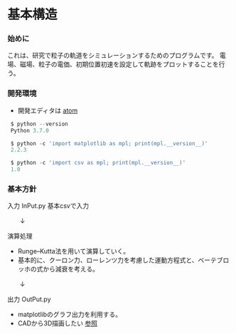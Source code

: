 # 基本構造

### 始めに
これは、研究で粒子の軌道をシミュレーションするためのプログラムです。
電場、磁場、粒子の電価、初期位置初速を設定して軌跡をプロットすることを行う。
### 開発環境

- 開発エディタは [atom](https://atom.io)

```Python
 $ python --version
 Python 3.7.0

 $ python -c 'import matplotlib as mpl; print(mpl.__version__)'
 2.2.3

 $ python -c 'import csv as mpl; print(mpl.__version__)'
 1.0
```
### 基本方針

 入力 InPut.py
 基本csvで入力

 　　↓　　　

演算処理
- Runge–Kutta法を用いて演算していく。
- 基本的に、クーロン力、ローレンツ力を考慮した運動方程式と、ベーテブロッホの式から減衰を考える。

　　↓　

出力 OutPut.py
- matplotlibのグラフ出力を利用する。
- CADから3D描画したい [参照](https://resp-kke.azurewebsites.net/2020/02/24/programtipspython_plotly3d/)
